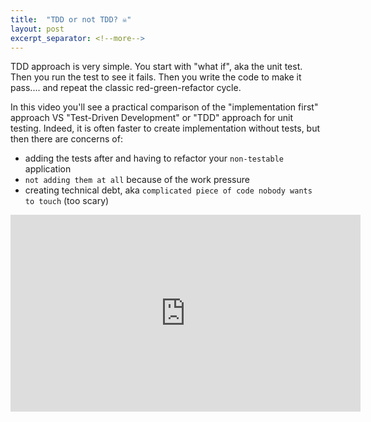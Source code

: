 ```yaml
---
title:  "TDD or not TDD? ☠"
layout: post
excerpt_separator: <!--more-->
---
```


TDD approach is very simple. You start with "what if", aka the unit test. Then you run the test to see it fails. Then you write the code to make it pass.... and repeat the classic red-green-refactor cycle.

In this video you'll see a practical comparison of the "implementation first" approach VS "Test-Driven Development" or "TDD" approach for unit testing.
Indeed, it is often faster to create implementation without tests, but then there are concerns of:
- adding the tests after and having to refactor your `non-testable` application
- `not adding them at all` because of the work pressure
- creating technical debt, aka `complicated piece of code nobody wants to touch` (too scary)

<iframe width="560" height="315" src="https://www.youtube.com/embed/Om1_-Wtfpr8" title="YouTube video player" frameborder="0" allow="accelerometer; autoplay; clipboard-write; encrypted-media; gyroscope; picture-in-picture; web-share" allowfullscreen></iframe>
 
